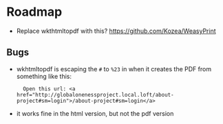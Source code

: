 # Roadmap

- Replace wkthtmltopdf with this? https://github.com/Kozea/WeasyPrint

## Bugs

- wkhtmltopdf is escaping the `#` to `%23` in when it creates the PDF from something like this:
        
        Open this url: <a href="http://globalonenessproject.local.loft/about-project#sm=login">/about-project#sm=login</a>


- it works fine in the html version, but not the pdf version





